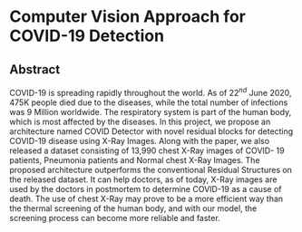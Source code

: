 # Computer Vision Approach for COVID-19 Detection

## Abstract
COVID-19 is spreading rapidly throughout the world. As of $22^{nd}$ June 2020, 475K people died due to the diseases, while the total number of infections was 9 Million worldwide. The respiratory system is part of the human body, which is most affected by the diseases. In this project, we propose an architecture named COVID Detector with novel residual blocks for detecting COVID-19 disease using X-Ray Images. Along with the paper, we also released a dataset consisting of 13,990 chest X-Ray images of COVID- 19 patients, Pneumonia patients and Normal chest X-Ray Images. The proposed architecture outperforms the conventional Residual Structures on the released dataset. It can help doctors, as of today, X-Ray images are used by the doctors in postmortem to determine COVID-19 as a cause of death. The use of chest X-Ray may prove to be a more efficient way than the thermal screening of the human body, and with our model, the screening process can become more reliable and faster.
